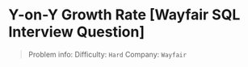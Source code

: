 # Y-on-Y Growth Rate [Wayfair SQL Interview Question]

> Problem info:
> Difficulty: `Hard`
> Company: `Wayfair`

